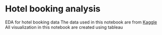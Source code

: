 # Hotel booking analysis
EDA for hotel booking data
The data used in this notebook are from [Kaggle](https://www.kaggle.com/jessemostipak/hotel-booking-demand)
All visualization in this notebook are created using tableau
